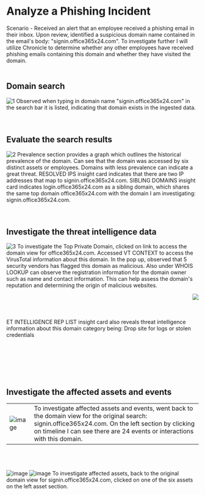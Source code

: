 <h1>Analyze a Phishing Incident</h1>

Scenario - Received an alert that an employee received a phishing email in their inbox. Upon review, identified a suspicious domain name contained in the email's body:  "signin.office365x24.com". To investigate further I will utilize Chronicle to determine whether any other employees have received phishing emails containing this domain and whether they have visited the domain. 
<br/>
<br/>

<h2>Domain search</h2>
<img src="https://i.imgur.com/2KSovJy.png" alt="1"/>
Observed when typing in domain name "signin.office365x24.com" in the search bar it is listed, indicating that domain exists in the ingested data. 
<br/><br/><br/>

<h2>Evaluate the search results</h2>
<img src="https://i.imgur.com/f4oUCS6.png" alt="2"/>
Prevalence section provides a graph which outlines the historical prevalence of the domain. Can see that the domain was accessed by six distinct assets or employees. Domains with less prevalence can indicate a great threat. RESOLVED IPS insight card indicates that there are two IP addresses that map to signin.office365x24.com. SIBLING DOMAINS insight card indicates login.office365x24.com as a sibling domain, which shares the same top domain office365x24.com with the domain I am investigating: signin.office365x24.com. 
<br/><br/><br/>

<h2>Investigate the threat intelligence data</h2>
<img src="https://i.imgur.com/qTRpm2R.png" alt="3"/>
To investigate the Top Private Domain, clicked on link to access the domain view for office365x24.com. Accessed VT CONTEXT to access the VirusTotal information about this domain. In the pop up, observed that 5 security vendors has flagged this domain as malicious. Also under WHOIS LOOKUP can observe the registration information for the domain owner such as name and contact information. This can help assess the domain's reputation and determining the origin of malicious websites. 
<br/>

<p>
  <img src="https://i.imgur.com/Gauh0ww.png" align=right>
  <br/><br/><br/>
  <p align=center></p>ET INTELLIGENCE REP LIST insight card also reveals threat intelligence information about this domain category being: Drop site for logs or stolen credentials</p>
</p>
<br/><br/><br/><br/><br/>

<h2>Investigate the affected assets and events</h2>
<table>
<tr>
<td>
  <!-- Image goes here -->
  <img src="https://i.imgur.com/6KqAxqS.png" alt="image" size=80%>
</td>
<td>
  <!-- Text goes here -->
  To investigate affected assets and events, went back to the domain view for the original search: signin.office365x24.com. On the left section by clicking on timeline I can see there are 24   events or interactions with this domain.  
</td>
</tr>
</table> 
<br/><br/><br/>

<img src="https://i.imgur.com/0rt34yr.png" alt="image"/>

<img src="https://i.imgur.com/hxMyfDm.png" alt="image"/>
To investigate affected assets, back to the original domain view for signin.office365x24.com, clicked on one of the six assets on the left asset section. 
